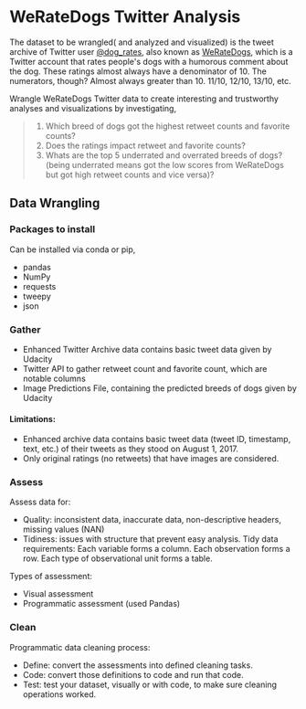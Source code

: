 # WeRateDogs Twitter Analysis

The dataset to be wrangled( and analyzed and visualized) is the tweet archive of Twitter user [@dog_rates](https://twitter.com/dog_rates), also known as [WeRateDogs](https://en.wikipedia.org/wiki/WeRateDogs), which is a Twitter account that rates people's dogs with a humorous comment about the dog. These ratings almost always have a denominator of 10. The numerators, though? Almost always greater than 10. 11/10, 12/10, 13/10, etc.

Wrangle WeRateDogs Twitter data to create interesting and trustworthy analyses and visualizations by investigating,
> 1. Which breed of dogs got the highest retweet counts and favorite counts?
> 2. Does the ratings impact retweet and favorite counts?
> 3. Whats are the top 5 underrated and overrated breeds of dogs? (being underrated means got the low scores from WeRateDogs but got high retweet counts and vice versa)?

## Data Wrangling

### Packages to install
Can be installed via conda or pip,
- pandas
- NumPy
- requests
- tweepy
- json

### Gather
- Enhanced Twitter Archive data contains basic tweet data given by Udacity
- Twitter API to gather retweet count and favorite count, which are notable columns
- Image Predictions File, containing the predicted breeds of dogs given by Udacity
    
#### Limitations:
- Enhanced archive data contains basic tweet data (tweet ID, timestamp, text, etc.) of their tweets as they stood on August 1, 2017.
- Only original ratings (no retweets) that have images are considered.
       
### Assess
Assess data for:
- Quality: inconsistent data, inaccurate data, non-descriptive headers, missing values (NAN)
- Tidiness: issues with structure that prevent easy analysis. Tidy data requirements: Each variable forms a column. Each observation forms a row. Each type of observational unit forms a table.

Types of assessment:
- Visual assessment
- Programmatic assessment (used Pandas)

### Clean
Programmatic data cleaning process:
- Define: convert the assessments into defined cleaning tasks.
- Code: convert those definitions to code and run that code.
- Test: test your dataset, visually or with code, to make sure cleaning operations worked.
